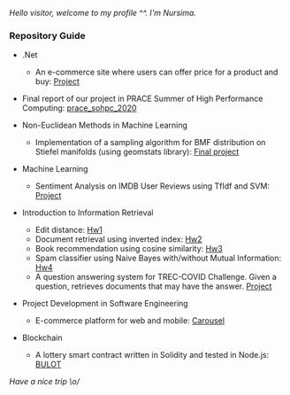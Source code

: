 *Hello visitor, welcome to my profile ^^. I'm Nursima.*

### Repository Guide

- .Net
  - An e-commerce site where users can offer price for a product and buy: [Project](https://github.com/nursimacelik/aspnet)

- Final report of our project in PRACE Summer of High Performance Computing: [prace_sohpc_2020](https://github.com/nursimacelik/prace_sohpc_2020)

- Non-Euclidean Methods in Machine Learning
  - Implementation of a sampling algorithm for BMF distribution on Stiefel manifolds (using geomstats library): [Final project](https://github.com/nursimacelik/sampling-from-bmf)

- Machine Learning
  - Sentiment Analysis on IMDB User Reviews using TfIdf and SVM: [Project](https://github.com/nursimacelik/462project)

- Introduction to Information Retrieval
  - Edit distance: [Hw1](https://github.com/nursimacelik/information-retrieval-hw1) 
  - Document retrieval using inverted index: [Hw2](https://github.com/nursimacelik/information-retrieval-hw2) 
  - Book recommendation using cosine similarity: [Hw3](https://github.com/nursimacelik/information-retrieval-hw3) 
  - Spam classifier using Naive Bayes with/without Mutual Information: [Hw4](https://github.com/nursimacelik/information-retrieval-hw4) 
  - A question answering system for TREC-COVID Challenge. Given a question, retrieves documents that may have the answer. [Project](https://github.com/egirgin/cmpe493-term-project)

- Project Development in Software Engineering
  - E-commerce platform for web and mobile: [Carousel](https://github.com/nursimacelik/bounswe2020group8)

- Blockchain
  - A lottery smart contract written in Solidity and tested in Node.js: [BULOT](https://github.com/tapachir/BULOT)


*Have a nice trip \o/*

<!--![](https://komarev.com/ghpvc/?username=nursimacelik&color=ff928a)-->
